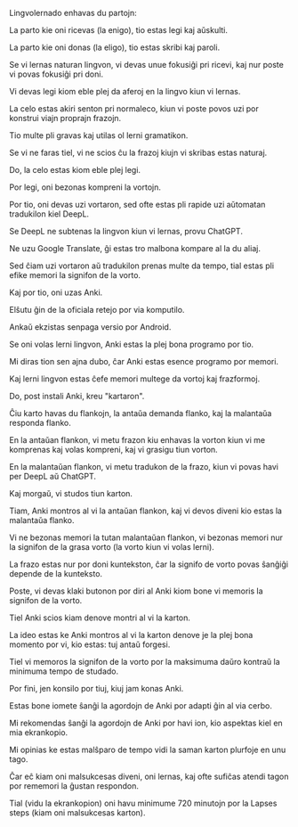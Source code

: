 Lingvolernado enhavas du partojn:

La parto kie oni ricevas (la enigo), tio estas legi kaj aŭskulti.

La parto kie oni donas (la eligo), tio estas skribi kaj paroli.

Se vi lernas naturan lingvon, vi devas unue fokusiĝi pri ricevi, kaj nur poste vi povas fokusiĝi pri doni.

Vi devas legi kiom eble plej da aferoj en la lingvo kiun vi lernas.

La celo estas akiri senton pri normaleco, kiun vi poste povos uzi por konstrui viajn proprajn frazojn.

Tio multe pli gravas kaj utilas ol lerni gramatikon.

Se vi ne faras tiel, vi ne scios ĉu la frazoj kiujn vi skribas estas naturaj.

Do, la celo estas kiom eble plej legi.

Por legi, oni bezonas kompreni la vortojn.

Por tio, oni devas uzi vortaron, sed ofte estas pli rapide uzi aŭtomatan tradukilon kiel DeepL.

Se DeepL ne subtenas la lingvon kiun vi lernas, provu ChatGPT.

Ne uzu Google Translate, ĝi estas tro malbona kompare al la du aliaj.

Sed ĉiam uzi vortaron aŭ tradukilon prenas multe da tempo, tial estas pli efike memori la signifon de la vorto.

Kaj por tio, oni uzas Anki.

Elŝutu ĝin de la oficiala retejo por via komputilo.

Ankaŭ ekzistas senpaga versio por Android.

Se oni volas lerni lingvon, Anki estas la plej bona programo por tio.

Mi diras tion sen ajna dubo, ĉar Anki estas esence programo por memori.

Kaj lerni lingvon estas ĉefe memori multege da vortoj kaj frazformoj.

Do, post instali Anki, kreu "kartaron".

Ĉiu karto havas du flankojn, la antaŭa demanda flanko, kaj la malantaŭa responda flanko.

En la antaŭan flankon, vi metu frazon kiu enhavas la vorton kiun vi me komprenas kaj volas kompreni, kaj vi grasigu tiun vorton.

En la malantaŭan flankon, vi metu tradukon de la frazo, kiun vi povas havi per DeepL aŭ ChatGPT.

Kaj morgaŭ, vi studos tiun karton.

Tiam, Anki montros al vi la antaŭan flankon, kaj vi devos diveni kio estas la malantaŭa flanko.

Vi ne bezonas memori la tutan malantaŭan flankon, vi bezonas memori nur la signifon de la grasa vorto (la vorto kiun vi volas lerni).

La frazo estas nur por doni kuntekston, ĉar la signifo de vorto povas ŝanĝiĝi depende de la kunteksto.

Poste, vi devas klaki butonon por diri al Anki kiom bone vi memoris la signifon de la vorto.

Tiel Anki scios kiam denove montri al vi la karton.

La ideo estas ke Anki montros al vi la karton denove je la plej bona momento por vi, kio estas: tuj antaŭ forgesi.

Tiel vi memoros la signifon de la vorto por la maksimuma daŭro kontraŭ la minimuma tempo de studado.

Por fini, jen konsilo por tiuj, kiuj jam konas Anki.

Estas bone iomete ŝanĝi la agordojn de Anki por adapti ĝin al via cerbo.

Mi rekomendas ŝanĝi la agordojn de Anki por havi ion, kio aspektas kiel en mia ekrankopio.

Mi opinias ke estas malŝparo de tempo vidi la saman karton plurfoje en unu tago.

Ĉar eĉ kiam oni malsukcesas diveni, oni lernas, kaj ofte sufiĉas atendi tagon por rememori la ĝustan respondon.

Tial (vidu la ekrankopion) oni havu minimume 720 minutojn por la Lapses steps (kiam oni malsukcesas karton).